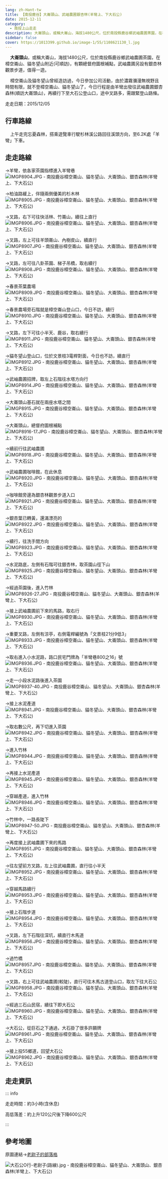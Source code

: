 ```yaml
---
lang: zh-Hant-tw
title: 【南投鹿谷】大崙頭山、武岫農圃銀杏林(羊彎上、下大石公)
date: 2015-12-11
category: 
  - 南投上山走走
description: 大崙頭山，或稱大崙山，海拔1480公尺，位於南投縣鹿谷鄉武岫農圃茶園，在樟空崙山、貓冬望山附近(可順訪)，有顆總督府圖根補點，武岫農圃另設有銀杏林觀景步道，值得一遊。 樟空崙山及貓冬望山曾經造訪過，今日參加公司活動，由於濃霧瀰漫無視野且時間有限，就不登樟空崙山、貓冬望山了，今日行程是由羊彎出發往武岫農圃銀杏森林(順訪大崙頭山)，再續行下至大石公登山口，途中叉路多，需跟緊登山路條。
sidebar: false
cover: https://1013399.github.io/image-1/55/1108621130_l.jpg
---
```


    **大崙頭山**，或稱大崙山，海拔1480公尺，位於南投縣鹿谷鄉武岫農圃茶園，在樟空崙山、貓冬望山附近(可順訪)，有顆總督府圖根補點，武岫農圃另設有銀杏林觀景步道，值得一遊。  

    樟空崙山及貓冬望山曾經造訪過，今日參加公司活動，由於濃霧瀰漫無視野且時間有限，就不登樟空崙山、貓冬望山了，今日行程是由羊彎出發往武岫農圃銀杏森林(順訪大崙頭山)，再續行下至大石公登山口，途中叉路多，需跟緊登山路條。

<!-- more -->

走走日期：2015/12/05

## 行車路線
    上午走完忘憂森林，搭乘遊覽車行駛杉林溪公路回往溪頭方向，至6.2K處「羊彎」下車。

## 走走路線
→羊彎，依各家茶園指標進入羊彎巷  
![IMGP8904.JPG - 南投鹿谷樟空崙山、貓冬望山、大崙頭山、銀杏森林(羊彎上、下大石公)](https://1013399.github.io/image-1/55/1108622079_l.jpg)

→柏油路緩上，伴隨兩側優美的杉木林  
![IMGP8905.JPG - 南投鹿谷樟空崙山、貓冬望山、大崙頭山、銀杏森林(羊彎上、下大石公)](https://1013399.github.io/image-1/55/1108625343_l.jpg)

→叉路，右下可往快活林、竹崙山，續往上直行  
![IMGP8906.JPG - 南投鹿谷樟空崙山、貓冬望山、大崙頭山、銀杏森林(羊彎上、下大石公)](https://1013399.github.io/image-1/55/1108621112_l.jpg)

→叉路，左上可往羊頭崙山、內樹皮山，續直行  
![IMGP8907.JPG - 南投鹿谷樟空崙山、貓冬望山、大崙頭山、銀杏森林(羊彎上、下大石公)](https://1013399.github.io/image-1/55/1108621323_l.jpg)

→叉路，左可往八卦茶園、梯子吊橋，取右續行  
![IMGP8908.JPG - 南投鹿谷樟空崙山、貓冬望山、大崙頭山、銀杏森林(羊彎上、下大石公)](https://1013399.github.io/image-1/55/1108625344_l.jpg)

→春景茶葉農場  
![IMGP8909.JPG - 南投鹿谷樟空崙山、貓冬望山、大崙頭山、銀杏森林(羊彎上、下大石公)](https://1013399.github.io/image-1/55/1108622629_l.jpg)

→春景農場旁石階就是樟空崙山登山口，今日不訪，續行  
![IMGP8910.JPG - 南投鹿谷樟空崙山、貓冬望山、大崙頭山、銀杏森林(羊彎上、下大石公)](https://1013399.github.io/image-1/55/1108623891_l.jpg)

→叉路，左下可往小半天、鹿谷，取右續行  
![IMGP8911.JPG - 南投鹿谷樟空崙山、貓冬望山、大崙頭山、銀杏森林(羊彎上、下大石公)](https://1013399.github.io/image-1/55/1108625182_l.jpg)

→貓冬望山登山口，位於文景枝3電桿對面，今日也不訪，續直行  
![IMGP8912.JPG - 南投鹿谷樟空崙山、貓冬望山、大崙頭山、銀杏森林(羊彎上、下大石公)](https://1013399.github.io/image-1/55/1108621521_l.jpg)

→武岫農圃招牌，取左上石階往水塔方向行  
![IMGP8914.JPG - 南投鹿谷樟空崙山、貓冬望山、大崙頭山、銀杏森林(羊彎上、下大石公)](https://1013399.github.io/image-1/55/1108621607_l.jpg)

→大崙頭山基石就在兩座水塔之間  
![IMGP8915.JPG - 南投鹿谷樟空崙山、貓冬望山、大崙頭山、銀杏森林(羊彎上、下大石公)](https://1013399.github.io/image-1/55/1108621609_l.jpg)

→大崙頭山，總督府圖根補點  
![IMGP8916-17.JPG - 南投鹿谷樟空崙山、貓冬望山、大崙頭山、銀杏森林(羊彎上、下大石公)](https://1013399.github.io/image-1/55/1108621523_l.jpg)

→續前行往武岫農圃  
![IMGP8918.JPG - 南投鹿谷樟空崙山、貓冬望山、大崙頭山、銀杏森林(羊彎上、下大石公)](https://1013399.github.io/image-1/55/1108622900_l.jpg)

→武岫農圃咖啡館，在此休息  
![IMGP8920.JPG - 南投鹿谷樟空崙山、貓冬望山、大崙頭山、銀杏森林(羊彎上、下大石公)](https://1013399.github.io/image-1/55/1108622097_l.jpg)

→咖啡館旁邊為銀杏林觀景步道入口  
![IMGP8921.JPG - 南投鹿谷樟空崙山、貓冬望山、大崙頭山、銀杏森林(羊彎上、下大石公)](https://1013399.github.io/image-1/55/1108625351_l.jpg)

→銀杏葉已轉黃，還滿漂亮的  
![IMGP8922.JPG - 南投鹿谷樟空崙山、貓冬望山、大崙頭山、銀杏森林(羊彎上、下大石公)](https://1013399.github.io/image-1/55/1108622102_l.jpg)

→續行，往洗手間方向  
![IMGP8923.JPG - 南投鹿谷樟空崙山、貓冬望山、大崙頭山、銀杏森林(羊彎上、下大石公)](https://1013399.github.io/image-1/55/1108622904_l.jpg)

→水泥路底，左側有石階可往銀杏林，取茶園山徑下山  
![IMGP8925.JPG - 南投鹿谷樟空崙山、貓冬望山、大崙頭山、銀杏森林(羊彎上、下大石公)](https://1013399.github.io/image-1/55/1108621329_l.jpg)

→經過茶園後，進入竹林  
![IMGP8926-27.JPG - 南投鹿谷樟空崙山、貓冬望山、大崙頭山、銀杏森林(羊彎上、下大石公)](https://1013399.github.io/image-1/55/1108625254_l.jpg)

→接上武岫農圃前下來的馬路，取右行  
![IMGP8930.JPG - 南投鹿谷樟空崙山、貓冬望山、大崙頭山、銀杏森林(羊彎上、下大石公)](https://1013399.github.io/image-1/55/1108622417_l.jpg)

→重要叉路，左側有涼亭，右側電桿編號為「文景枝21分9低3」  
![IMGP8933.JPG - 南投鹿谷樟空崙山、貓冬望山、大崙頭山、銀杏森林(羊彎上、下大石公)](https://1013399.github.io/image-1/55/1108621126_l.jpg)

→取右進入小水泥路，路口民宅門牌為「羊彎巷800之16」號  
![IMGP8936.JPG - 南投鹿谷樟空崙山、貓冬望山、大崙頭山、銀杏森林(羊彎上、下大石公)](https://1013399.github.io/image-1/55/1108621951_l.jpg)

→走一小段水泥路後進入茶園  
![IMGP8937-40.JPG - 南投鹿谷樟空崙山、貓冬望山、大崙頭山、銀杏森林(羊彎上、下大石公)](https://1013399.github.io/image-1/55/1108624091_l.jpg)

→接上水泥產道  
![IMGP8941.JPG - 南投鹿谷樟空崙山、貓冬望山、大崙頭山、銀杏森林(羊彎上、下大石公)](https://1013399.github.io/image-1/55/1108622635_l.jpg)

→取右數公尺，再下切進入茶園  
![IMGP8942.JPG - 南投鹿谷樟空崙山、貓冬望山、大崙頭山、銀杏森林(羊彎上、下大石公)](https://1013399.github.io/image-1/55/1108625085_l.jpg)

→進入竹林  
![IMGP8944.JPG - 南投鹿谷樟空崙山、貓冬望山、大崙頭山、銀杏森林(羊彎上、下大石公)](https://1013399.github.io/image-1/55/1108622421_l.jpg)

→再接上水泥產道  
![IMGP8945.JPG - 南投鹿谷樟空崙山、貓冬望山、大崙頭山、銀杏森林(羊彎上、下大石公)](https://1013399.github.io/image-1/55/1108621332_l.jpg)

→穿越產道，進入竹林  
![IMGP8946.JPG - 南投鹿谷樟空崙山、貓冬望山、大崙頭山、銀杏森林(羊彎上、下大石公)](https://1013399.github.io/image-1/55/1108621333_l.jpg)

→竹林中，一路長陡下  
![IMGP8947-50.JPG - 南投鹿谷樟空崙山、貓冬望山、大崙頭山、銀杏森林(羊彎上、下大石公)](https://1013399.github.io/image-1/55/1108623902_l.jpg)

→再度接上武岫農圃下來的馬路  
![IMGP8951.JPG - 南投鹿谷樟空崙山、貓冬望山、大崙頭山、銀杏森林(羊彎上、下大石公)](https://1013399.github.io/image-1/55/1108625193_l.jpg)

→往左望前方叉路，左上往武岫農圃，直行往小半天  
![IMGP8952.JPG - 南投鹿谷樟空崙山、貓冬望山、大崙頭山、銀杏森林(羊彎上、下大石公)](https://1013399.github.io/image-1/55/1108621129_l.jpg)

→穿越馬路續行  
![IMGP8953.JPG - 南投鹿谷樟空崙山、貓冬望山、大崙頭山、銀杏森林(羊彎上、下大石公)](https://1013399.github.io/image-1/55/1108621336_l.jpg)

→接上石階步道  
![IMGP8954.JPG - 南投鹿谷樟空崙山、貓冬望山、大崙頭山、銀杏森林(羊彎上、下大石公)](https://1013399.github.io/image-1/55/1108623034_l.jpg)

→叉路，左下石階往深坑，續直行木馬道  
![IMGP8956.JPG - 南投鹿谷樟空崙山、貓冬望山、大崙頭山、銀杏森林(羊彎上、下大石公)](https://1013399.github.io/image-1/55/1108624774_l.jpg)

→過竹橋  
![IMGP8957.JPG - 南投鹿谷樟空崙山、貓冬望山、大崙頭山、銀杏森林(羊彎上、下大石公)](https://1013399.github.io/image-1/55/1108624775_l.jpg)

→叉路，右上可往武岫農圃(較陡)，直行可往木馬古道登山口，取左下往大石公  
![IMGP8958.JPG - 南投鹿谷樟空崙山、貓冬望山、大崙頭山、銀杏森林(羊彎上、下大石公)](https://1013399.github.io/image-1/55/1108624387_l.jpg)

→經過三石山民宿，續往下即大石公  
![IMGP8960.JPG - 南投鹿谷樟空崙山、貓冬望山、大崙頭山、銀杏森林(羊彎上、下大石公)](https://1013399.github.io/image-1/55/1108624094_l.jpg)

→大石公，從巨石之下通過，大石掛了很多許願牌  
![IMGP8961.JPG - 南投鹿谷樟空崙山、貓冬望山、大崙頭山、銀杏森林(羊彎上、下大石公)](https://1013399.github.io/image-1/55/1108625198_l.jpg)

→接上投55鄉道，回望大石公  
![IMGP8962.JPG - 南投鹿谷樟空崙山、貓冬望山、大崙頭山、銀杏森林(羊彎上、下大石公)](https://1013399.github.io/image-1/55/1108621130_l.jpg)

## 走走資訊
::: info

走走時間：約3小時(含休息)

高低落差：約上升120公尺後下降600公尺

:::

## 參考地圖
原圖連結→[老尉子的部落格](http://blog.xuite.net/laoweiz/blog/80860656)  

![大石公O行-老尉子(路線).jpg - 南投鹿谷樟空崙山、貓冬望山、大崙頭山、銀杏森林(羊彎上、下大石公)](https://1013399.github.io/image-1/55/1108624494_l.jpg)